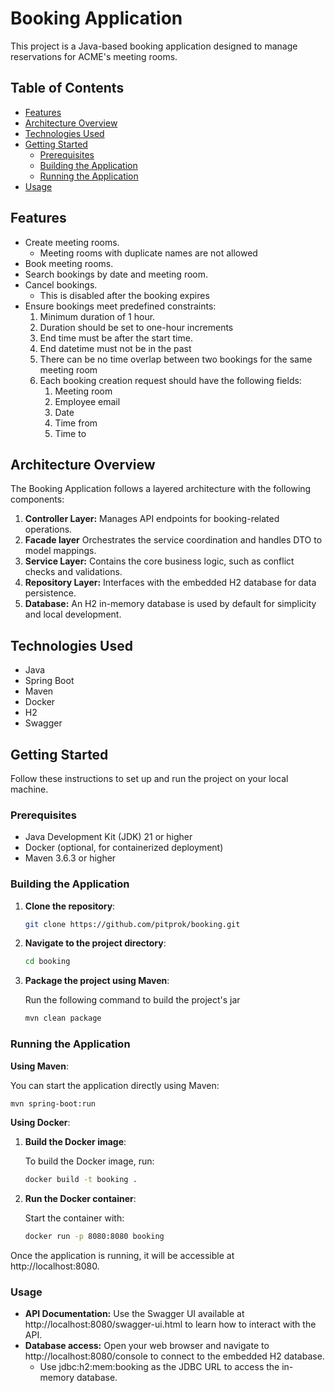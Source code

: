 # Booking Application

This project is a Java-based booking application designed to manage reservations for ACME's meeting rooms.

## Table of Contents

- [Features](#features)
- [Architecture Overview](#architecture-overview)
- [Technologies Used](#technologies-used)
- [Getting Started](#getting-started)
    - [Prerequisites](#prerequisites)
    - [Building the Application](#building-the-application)
    - [Running the Application](#running-the-application)
- [Usage](#usage)


## Features

- Create meeting rooms.
  - Meeting rooms with duplicate names are not allowed
- Book meeting rooms.
- Search bookings by date and meeting room.
- Cancel bookings.
  - This is disabled after the booking expires
- Ensure bookings meet predefined constraints:
    1. Minimum duration of 1 hour.
    2. Duration should be set to one-hour increments
    3. End time must be after the start time.
    4. End datetime must not be in the past
    5. There can be no time overlap between two bookings for the same meeting room
    6. Each booking creation request should have the following fields:
       1. Meeting room
       2. Employee email
       3. Date
       4. Time from
       5. Time to

## Architecture Overview

The Booking Application follows a layered architecture with the following components:

1. **Controller Layer:** Manages API endpoints for booking-related operations.
2. **Facade layer** Orchestrates the service coordination and handles DTO to model mappings.
3. **Service Layer:** Contains the core business logic, such as conflict checks and validations.
4. **Repository Layer:** Interfaces with the embedded H2 database for data persistence.
5. **Database:** An H2 in-memory database is used by default for simplicity and local development.

## Technologies Used

- Java
- Spring Boot
- Maven
- Docker
- H2
- Swagger

## Getting Started

Follow these instructions to set up and run the project on your local machine.

### Prerequisites

- Java Development Kit (JDK) 21 or higher
- Docker (optional, for containerized deployment)
- Maven 3.6.3 or higher

### Building the Application

1. **Clone the repository**:

   ```bash
   git clone https://github.com/pitprok/booking.git 
   ```

2. **Navigate to the project directory**:

   ```bash
   cd booking
   ```

3. **Package the project using Maven**:

   Run the following command to build the project's jar
   ```bash
   mvn clean package
   ```

### Running the Application

**Using Maven**:

You can start the application directly using Maven:

   ```bash
   mvn spring-boot:run
   ```

**Using Docker**:

1. **Build the Docker image**:

    To build the Docker image, run:

   ```bash
   docker build -t booking .
   ```

2. **Run the Docker container**:

    Start the container with:

   ```bash
   docker run -p 8080:8080 booking
   ```

Once the application is running, it will be accessible at http://localhost:8080.

### Usage

- **API Documentation:** Use the Swagger UI available at http://localhost:8080/swagger-ui.html to learn how to interact with the API.
- **Database access:** Open your web browser and navigate to http://localhost:8080/console to connect to the embedded H2 database.
  - Use jdbc:h2:mem:booking as the JDBC URL to access the in-memory database.
